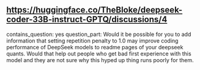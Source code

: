 ## https://huggingface.co/TheBloke/deepseek-coder-33B-instruct-GPTQ/discussions/4

contains_question: yes
question_part: Would it be possible for you to add information that setting repetition penalty to 1.0 may improve coding performance of DeepSeek models to readme pages of your deepseek quants. Would that help out people who get bad first experience with this model and they are not sure why this hyped up thing runs poorly for them.